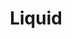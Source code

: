 ---
title: Liquid
order: 4
custom_url: https://www.pabloproductions.be/liquid/WebGL/
description: A GPU-based water and erosion simulation made with Unity
---
